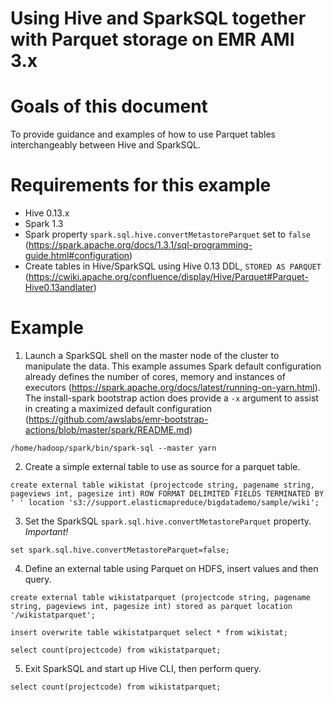 Using Hive and SparkSQL together with Parquet storage on EMR AMI 3.x
=====================

# Goals of this document

To provide guidance and examples of how to use Parquet tables interchangeably between Hive and SparkSQL.  

# Requirements for this example
* Hive 0.13.x
* Spark 1.3
* Spark property `spark.sql.hive.convertMetastoreParquet` set to `false` (https://spark.apache.org/docs/1.3.1/sql-programming-guide.html#configuration)
* Create tables in Hive/SparkSQL using Hive 0.13 DDL, `STORED AS PARQUET` (https://cwiki.apache.org/confluence/display/Hive/Parquet#Parquet-Hive0.13andlater)


# Example

1. Launch a SparkSQL shell on the master node of the cluster to manipulate the data.  This example assumes Spark default configuration already defines the number of cores, memory and instances of executors (https://spark.apache.org/docs/latest/running-on-yarn.html).  The install-spark bootstrap action does provide a `-x` argument to assist in creating a maximized default configuration (https://github.com/awslabs/emr-bootstrap-actions/blob/master/spark/README.md)

```
/home/hadoop/spark/bin/spark-sql --master yarn
```

2. Create a simple external table to use as source for a parquet table.

```
create external table wikistat (projectcode string, pagename string, pageviews int, pagesize int) ROW FORMAT DELIMITED FIELDS TERMINATED BY ' ' location 's3://support.elasticmapreduce/bigdatademo/sample/wiki';
```

3. Set the SparkSQL  `spark.sql.hive.convertMetastoreParquet` property. *Important!*

```
set spark.sql.hive.convertMetastoreParquet=false;
```

4. Define an external table using Parquet on HDFS, insert values and then query.

```
create external table wikistatparquet (projectcode string, pagename string, pageviews int, pagesize int) stored as parquet location '/wikistatparquet';

insert overwrite table wikistatparquet select * from wikistat;

select count(projectcode) from wikistatparquet;
```

5. Exit SparkSQL and start up Hive CLI, then perform query.

```
select count(projectcode) from wikistatparquet;
```


